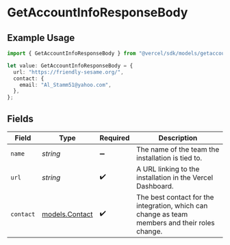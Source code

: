 # GetAccountInfoResponseBody

## Example Usage

```typescript
import { GetAccountInfoResponseBody } from "@vercel/sdk/models/getaccountinfoop.js";

let value: GetAccountInfoResponseBody = {
  url: "https://friendly-sesame.org/",
  contact: {
    email: "Al_Stamm51@yahoo.com",
  },
};
```

## Fields

| Field                                                                                          | Type                                                                                           | Required                                                                                       | Description                                                                                    |
| ---------------------------------------------------------------------------------------------- | ---------------------------------------------------------------------------------------------- | ---------------------------------------------------------------------------------------------- | ---------------------------------------------------------------------------------------------- |
| `name`                                                                                         | *string*                                                                                       | :heavy_minus_sign:                                                                             | The name of the team the installation is tied to.                                              |
| `url`                                                                                          | *string*                                                                                       | :heavy_check_mark:                                                                             | A URL linking to the installation in the Vercel Dashboard.                                     |
| `contact`                                                                                      | [models.Contact](../models/contact.md)                                                         | :heavy_check_mark:                                                                             | The best contact for the integration, which can change as team members and their roles change. |